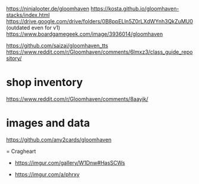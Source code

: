 https://ninjalooter.de/gloomhaven
https://kosta.github.io/gloomhaven-stacks/index.html
https://drive.google.com/drive/folders/0B8ppELln5Z0rLXdWYnh3QkZuMU0 (outdated even for v1)
https://www.boardgamegeek.com/image/3936014/gloomhaven

https://github.com/saizai/gloomhaven_tts
https://www.reddit.com/r/Gloomhaven/comments/6lmxz3/class_guide_repository/

# shop inventory
https://www.reddit.com/r/Gloomhaven/comments/8aayik/

# images and data
https://github.com/any2cards/gloomhaven

= Cragheart
* https://imgur.com/gallery/W1Dnw#HasSCWs
+ https://imgur.com/a/phrxy
